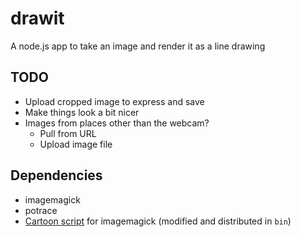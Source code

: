 # drawit

A node.js app to take an image and render it as a line drawing

## TODO

- Upload cropped image to express and save
- Make things look a bit nicer
- Images from places other than the webcam?
  - Pull from URL
  - Upload image file

## Dependencies

- imagemagick
- potrace
- [Cartoon script](http://www.fmwconcepts.com/imagemagick/cartoon/index.php) for imagemagick (modified and distributed in `bin`)
